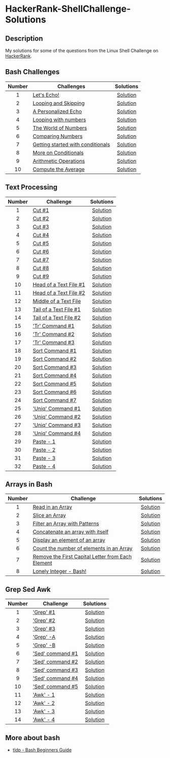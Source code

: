 
# HackerRank-ShellChallenge-Solutions

## Description
My solutions for some of the questions from the Linux Shell Challenge on [HackerRank](https://www.hackerrank.com/domains/shell).

## Bash Challenges

| Number | Challenges | Solutions |
|:------:|------------|:---------:|
| 1 |[Let's Echo!](https://www.hackerrank.com/challenges/bash-tutorials-lets-echo/problem) | [Solution](BashChallenges/Lets-Echo.sh)
| 2 |[Looping and Skipping](https://www.hackerrank.com/challenges/bash-tutorials---looping-and-skipping/problem) | [Solution](BashChallenges/Looping-and-Skipping.sh)
| 3 |[A Personalized Echo](https://www.hackerrank.com/challenges/bash-tutorials---a-personalized-echo/problem) | [Solution](BashChallenges/A-Personalized-Echo.sh)
| 4 |[Looping with numbers](https://www.hackerrank.com/challenges/bash-tutorials---looping-with-numbers/problem) |  [Solution](BashChallenges/Looping-with-Numbers.sh)
| 5 |[The World of Numbers](https://www.hackerrank.com/challenges/bash-tutorials---the-world-of-numbers/problem) | [Solution](BashChallenges/The-World-of-Numbers.sh)
| 6 |[Comparing Numbers](https://www.hackerrank.com/challenges/bash-tutorials---comparing-numbers/problem) | [Solution](BashChallenges/Comparing-Numbers.sh)
| 7 |[Getting started with conditionals](https://www.hackerrank.com/challenges/bash-tutorials---getting-started-with-conditionals/problem) | [Solution](BashChallenges/Getting-started-with-conditionals.sh)
| 8 |[More on Conditionals](https://www.hackerrank.com/challenges/bash-tutorials---more-on-conditionals/problem) | [Solution](BashChallenges/More-on-Conditionals.sh)
| 9 |[Arithmetic Operations](https://www.hackerrank.com/challenges/bash-tutorials---arithmetic-operations/problem) | [Solution](BashChallenges/Arithmetic-Operations.sh)
| 10|[Compute the Average](https://www.hackerrank.com/challenges/bash-tutorials---compute-the-average/problem) | [Solution](BashChallenges/Compute-the-Average.sh)


## Text Processing

| Number | Challenge | Solutions |
|:------:|-----------|:---------:|
|1|[Cut #1](https://www.hackerrank.com/challenges/text-processing-cut-1/problem) | [Solution](TextProcessing/cut-1.sh) |
|2|[Cut #2](https://www.hackerrank.com/challenges/text-processing-cut-2/problem) | [Solution](TextProcessing/cut-2.sh) |
|3|[Cut #3](https://www.hackerrank.com/challenges/text-processing-cut-3/problem) | [Solution](TextProcessing/cut-3.sh) |
|4|[Cut #4](https://www.hackerrank.com/challenges/text-processing-cut-4/problem) | [Solution](TextProcessing/cut-4.sh) |
|5|[Cut #5](https://www.hackerrank.com/challenges/text-processing-cut-5/problem) | [Solution](TextProcessing/cut-5.sh) |
|6|[Cut #6](https://www.hackerrank.com/challenges/text-processing-cut-6/problem) | [Solution](TextProcessing/cut-6.sh) |
|7|[Cut #7](https://www.hackerrank.com/challenges/text-processing-cut-7/problem) | [Solution](TextProcessing/cut-7.sh) |
|8|[Cut #8](https://www.hackerrank.com/challenges/text-processing-cut-8/problem) | [Solution](TextProcessing/cut-8.sh) |
|9|[Cut #9](https://www.hackerrank.com/challenges/text-processing-cut-9/problem) | [Solution](TextProcessing/cut-9.sh) |
|10|[Head of a Text File #1](https://www.hackerrank.com/challenges/text-processing-head-1/problem) | [Solution](TextProcessing/Head-of-a-Text-File-1.sh) |
|11|[Head of a Text File #2](https://www.hackerrank.com/challenges/text-processing-head-2/problem) | [Solution](TextProcessing/Head-of-a-Text-File-2.sh) |
|12|[Middle of a Text File](https://www.hackerrank.com/challenges/text-processing-in-linux---the-middle-of-a-text-file/problem) | [Solution](TextProcessing/Middle-of-a-Text-File.sh) |
|13|[Tail of a Text File #1](https://www.hackerrank.com/challenges/text-processing-tail-1/problem) | [Solution](TextProcessing/Tail-of-a-Text-File-1.sh) |
|14|[Tail of a Text File #2](https://www.hackerrank.com/challenges/text-processing-tail-2/problem) | [Solution](TextProcessing/Tail-of-a-Text-File-2.sh) |
|15|['Tr' Command #1](https://www.hackerrank.com/challenges/text-processing-tr-1/problem) | [Solution](TextProcessing/Tr-Command-1.sh) |
|16|['Tr' Command #2](https://www.hackerrank.com/challenges/text-processing-tr-2/problem) | [Solution](TextProcessing/Tr-Command-2.sh) |
|17|['Tr' Command #3](https://www.hackerrank.com/challenges/text-processing-tr-3/problem) | [Solution](TextProcessing/Tr-Command-3.sh) |
|18|[Sort Command #1](https://www.hackerrank.com/challenges/text-processing-sort-1/problem) | [Solution](TextProcessing/Sort-Command-1.sh) |
|19|[Sort Command #2](https://www.hackerrank.com/challenges/text-processing-sort-2/problem) | [Solution](TextProcessing/Sort-Command-2.sh) |
|20|[Sort Command #3](https://www.hackerrank.com/challenges/text-processing-sort-3/problem) | [Solution](TextProcessing/Sort-Command-3.sh) |
|21|[Sort Command #4](https://www.hackerrank.com/challenges/text-processing-sort-4/problem) | [Solution](TextProcessing/Sort-Command-4.sh) |
|22|[Sort Command #5](https://www.hackerrank.com/challenges/text-processing-sort-5/problem) | [Solution](TextProcessing/Sort-Command-5.sh) |
|23|[Sort Command #6](https://www.hackerrank.com/challenges/text-processing-sort-6/problem) | [Solution](TextProcessing/Sort-command-6.sh) |
|24|[Sort Command #7](https://www.hackerrank.com/challenges/text-processing-sort-7/problem) | [Solution](TextProcessing/Sort-command-7.sh) |
|25|['Uniq' Command #1](https://www.hackerrank.com/challenges/text-processing-in-linux-the-uniq-command-1/problem) | [Solution](TextProcessing/Uniq-Command-1.sh) |
|26|['Uniq' Command #2](https://www.hackerrank.com/challenges/text-processing-in-linux-the-uniq-command-2/problem) | [Solution](TextProcessing/Uniq-Command-2.sh) |
|27|['Uniq' Command #3](https://www.hackerrank.com/challenges/text-processing-in-linux-the-uniq-command-3/problem)| [Solution](TextProcessing/Uniq-Command-3.sh) |
|28|['Uniq' Command #4](https://www.hackerrank.com/challenges/text-processing-in-linux-the-uniq-command-4/problem) | [Solution](TextProcessing/Uniq-Command-4.sh) |
|29|[Paste - 1](https://www.hackerrank.com/challenges/paste-1/problem) | [Solution](TextProcessing/Paste-1.sh) |
|30|[Paste - 2](https://www.hackerrank.com/challenges/paste-2/problem) | [Solution](TextProcessing/Paste-2.sh) |
|31|[Paste - 3](https://www.hackerrank.com/challenges/paste-3/problem) | [Solution](TextProcessing/Paste-3.sh) |
|32|[Paste - 4](https://www.hackerrank.com/challenges/paste-4/problem) | [Solution](TextProcessing/Paste-4.sh) |


## Arrays in Bash

| Number | Challenge | Solutions |
|:------:|-----------|:---------:|
|1|[Read in an Array](https://www.hackerrank.com/challenges/bash-tutorials-read-in-an-array/problem) | [Solution](ArraysInBash/Read-in-an-Array.sh) |
|2|[Slice an Array](https://www.hackerrank.com/challenges/bash-tutorials-slice-an-array/problem) | [Solution](ArraysInBash/Slice-an-Array.sh) |
|3|[Filter an Array with Patterns](https://www.hackerrank.com/challenges/bash-tutorials-filter-an-array-with-patterns/problem) | [Solution](ArraysInBash/Filter-an-Array-with-Patterns.sh) |
|4|[Concatenate an array with itself](https://www.hackerrank.com/challenges/bash-tutorials-concatenate-an-array-with-itself/problem) | [Solution](ArraysInBash/Concatenate-an-array-with-itself.sh) |
|5|[Display an element of an array](https://www.hackerrank.com/challenges/bash-tutorials-display-the-third-element-of-an-array/problem) | [Solution](ArraysInBash/Display-an-element-of-an-array.sh) |
|6|[Count the number of elements in an Array](https://www.hackerrank.com/challenges/bash-tutorials-count-the-number-of-elements-in-an-array/problem) | [Solution](ArraysInBash/Count-the-number-of-elements-in-an-Array.sh) |
|7|[Remove the First Capital Letter from Each Element](https://www.hackerrank.com/challenges/bash-tutorials-remove-the-first-capital-letter-from-each-array-element/problem) | [Solution](ArraysInBash/Remove-the-First-Capital-Letter-from-Each-Element.sh) |
|8|[Lonely Integer - Bash!](https://www.hackerrank.com/challenges/lonely-integer-2/problem) | [Solution](ArraysInBash/Lonely-Integer-Bash!.sh) |

## Grep Sed Awk

| Number | Challenge | Solutions |
|:------:|-----------|:---------:|
|1|['Grep' #1](https://www.hackerrank.com/challenges/text-processing-in-linux-the-grep-command-1/problem) | [Solution](GrepSedAwk/Grep-1.sh) |
|2|['Grep' #2](https://www.hackerrank.com/challenges/text-processing-in-linux-the-grep-command-2/problem) | [Solution](GrepSedAwk/Grep-2.sh) |
|3|['Grep' #3](https://www.hackerrank.com/challenges/text-processing-in-linux-the-grep-command-3/problem) | [Solution](GrepSedAwk/Grep-3.sh) |
|4|['Grep' -A](https://www.hackerrank.com/challenges/text-processing-in-linux-the-grep-command-4/problem) | [Solution](GrepSedAwk/Grep-A.sh) |
|5|['Grep' -B](https://www.hackerrank.com/challenges/text-processing-in-linux-the-grep-command-5/problem) | [Solution](GrepSedAwk/Grep-B.sh) |
|6|['Sed' command #1](https://www.hackerrank.com/challenges/text-processing-in-linux-the-sed-command-1/problem) | [Solution](GrepSedAwk/Sed-command-1.sh) |
|7|['Sed' command #2](https://www.hackerrank.com/challenges/text-processing-in-linux-the-sed-command-2/problem) | [Solution](GrepSedAwk/Sed-command-2.sh) |
|8|['Sed' command #3](https://www.hackerrank.com/challenges/text-processing-in-linux-the-sed-command-3/problem) | [Solution](GrepSedAwk/Sed-command-3.sh) |
|9|['Sed' command #4](https://www.hackerrank.com/challenges/sed-command-4/problem) | [Solution](GrepSedAwk/Sed-command-4.sh) |
|10|['Sed' command #5](https://www.hackerrank.com/challenges/sed-command-5/problem) | [Solution](GrepSedAwk/Sed-command-5.sh) |
|11|['Awk' - 1](https://www.hackerrank.com/challenges/awk-1/problem) | [Solution](GrepSedAwk/Awk-1.sh) |
|12|['Awk' - 2](https://www.hackerrank.com/challenges/awk-2/problem) | [Solution](GrepSedAwk/Awk-2.sh) |
|13|['Awk' - 3](https://www.hackerrank.com/challenges/awk-3/problem) | [Solution](GrepSedAwk/Awk-3.sh) |
|14|['Awk' - 4](https://www.hackerrank.com/challenges/awk-4/problem) | [Solution](GrepSedAwk/Awk-4.sh) |

## More about bash
* [tldp - Bash Beginners Guide](https://tldp.org/LDP/Bash-Beginners-Guide/html/)



